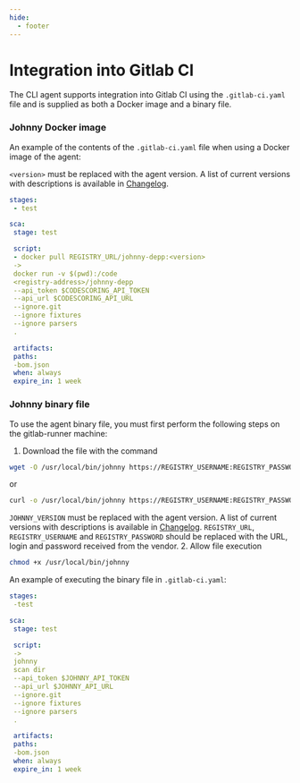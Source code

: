 ```yaml
---
hide:
  - footer
---
```


# Integration into Gitlab CI

The CLI agent supports integration into Gitlab CI using the `.gitlab-ci.yaml` file and is supplied as both a Docker image and a binary file.

### Johnny Docker image

An example of the contents of the `.gitlab-ci.yaml` file when using a Docker image of the agent:

`<version>` must be replaced with the agent version. A list of current versions with descriptions is available in [Changelog](/changelog/johnny-changelog.en/).

```yaml
stages:
 - test

sca:
 stage: test

 script:
 - docker pull REGISTRY_URL/johnny-depp:<version>
 ->
 docker run -v $(pwd):/code
 <registry-address>/johnny-depp
 --api_token $CODESCORING_API_TOKEN
 --api_url $CODESCORING_API_URL
 --ignore.git
 --ignore fixtures
 --ignore parsers
 .

 artifacts:
 paths:
 -bom.json
 when: always
 expire_in: 1 week
```

### Johnny binary file

To use the agent binary file, you must first perform the following steps on the gitlab-runner machine:

1. Download the file with the command
 ```bash
 wget -O /usr/local/bin/johnny https://REGISTRY_USERNAME:REGISTRY_PASSWORD@REGISTRY_URL/repository/files/codescoring/johnny-depp/JOHNNY_VERSION/johnny-linux-amd64-JOHNNY_VERSION
 ```
 or
 ```bash
 curl -o /usr/local/bin/johnny https://REGISTRY_USERNAME:REGISTRY_PASSWORD@REGISTRY_URL/repository/files/codescoring/johnny-depp/JOHNNY_VERSION/johnny-linux-amd64-JOHNNY_VERSION
 ```
 `JOHNNY_VERSION` must be replaced with the agent version. A list of current versions with descriptions is available in [Changelog](/changelog/johnny-changelog.en/). `REGISTRY_URL`, `REGISTRY_USERNAME` and `REGISTRY_PASSWORD` should be replaced with the URL, login and password received from the vendor.
2. Allow file execution
 ```bash
 chmod +x /usr/local/bin/johnny
 ```

An example of executing the binary file in `.gitlab-ci.yaml`:

```yaml
stages:
 -test

sca:
 stage: test

 script:
 ->
 johnny
 scan dir
 --api_token $JOHNNY_API_TOKEN
 --api_url $JOHNNY_API_URL
 --ignore.git
 --ignore fixtures
 --ignore parsers
 .

 artifacts:
 paths:
 -bom.json
 when: always
 expire_in: 1 week
```
